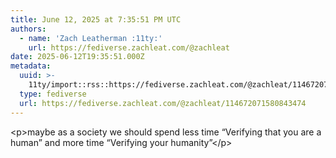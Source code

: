 ```yaml
---
title: June 12, 2025 at 7:35:51 PM UTC
authors:
  - name: 'Zach Leatherman :11ty:'
    url: https://fediverse.zachleat.com/@zachleat
date: 2025-06-12T19:35:51.000Z
metadata:
  uuid: >-
    11ty/import::rss::https://fediverse.zachleat.com/@zachleat/114672071580843474
  type: fediverse
  url: https://fediverse.zachleat.com/@zachleat/114672071580843474
---
```

\<p>maybe as a society we should spend less time “Verifying that you are a human” and more time “Verifying your humanity”\</p>